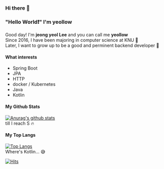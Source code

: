 ### Hi there :wave:

### "Hello World:heavy_exclamation_mark:" I'm yeollow 

Good day! I'm <strong>jeong yeol Lee</strong> and you can call me <strong>yeollow</strong> \
Since 2016, I have been majoring in computer science at KNU :school: \
Later, I want to grow up to be a good and perminent backend developer :necktie: 

#### What interests
- Spring Boot
- JPA
- HTTP
- docker / Kubernetes
- Java
- Kotlin

#### My Github Stats
[![Anurag's github stats](https://github-readme-stats.vercel.app/api?username=yeollow)](https://github.com/anuraghazra/github-readme-stats) \
till I reach S :fire:

#### My Top Langs
[![Top Langs](https://github-readme-stats.vercel.app/api/top-langs/?username=yeollow&layout=compact)](https://github.com/anuraghazra/github-readme-stats) \
Where's Kotlin... :sweat_smile:


[![Hits](https://hits.seeyoufarm.com/api/count/incr/badge.svg?url=https%3A%2F%2Fgithub.com%2Fgon125%2Fhit-counter&count_bg=%2379C83D&title_bg=%23555555&icon=&icon_color=%23E7E7E7&title=hits&edge_flat=false)](https://hits.seeyoufarm.com)
